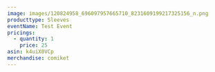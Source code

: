 ```yaml
---
image: images/120824958_696097957665710_8231609199217325156_n.png
producttype: Sleeves
eventName: Test Event
pricings:
  - quantity: 1
    price: 25
asin: k4uiX0VCp
merchandise: comiket
---
```

